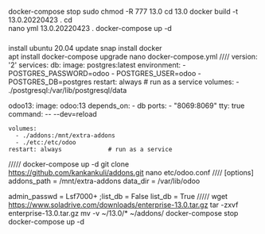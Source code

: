 docker-compose stop
sudo chmod -R 777 13.0
cd 13.0
docker build -t 13.0.20220423 .
cd\
nano yml
13.0.20220423 .
docker-compose up -d

###
install ubuntu 20.04
update
snap install docker         
apt install docker-compose
upgrade
nano docker-compose.yml
//// 
version: '2'
services:
  db:
    image: postgres:latest
    environment:
      - POSTGRES_PASSWORD=odoo
      - POSTGRES_USER=odoo
      - POSTGRES_DB=postgres
    restart: always             # run as a service
    volumes:
        - ./postgresql:/var/lib/postgresql/data

  odoo13:
    image: odoo:13
    depends_on:
      - db
    ports:
      - "8069:8069"
    tty: true
    command: -- --dev=reload

    volumes:
      - ./addons:/mnt/extra-addons
      - ./etc:/etc/odoo
    restart: always             # run as a service 
/////
docker-compose up -d
git clone https://github.com/kankankuli/addons.git
nano etc/odoo.conf
////
[options]
addons_path = /mnt/extra-addons
data_dir = /var/lib/odoo

admin_passwd = Lsf7000+
;list_db = False
list_db = True
/////
wget https://www.soladrive.com/downloads/enterprise-13.0.tar.gz
tar -zxvf enterprise-13.0.tar.gz
mv -v ~/13.0/* ~/addons/
docker-compose stop
docker-compose up -d


